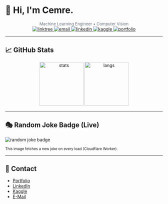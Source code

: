 # 👋 Hi, I'm Cemre.

<div align="center">
  <small style="color:#6b7280; font-size:13px;">
    Machine Learning Engineer • Computer Vision 
  </small>
</div>


<div align="center">
  <!-- Links / badges -->
  <a href="https://linktr.ee/cemred" target="_blank">
    <img src="https://img.shields.io/badge/Linktree-39E09B?style=for-the-badge&logo=linktree&logoColor=white" alt="linktree"/>
  </a>
  <a href="mailto:cemred.istanbul@gmail.com" target="_blank">
    <img src="https://img.shields.io/badge/Gmail-EA4335?style=for-the-badge&logo=gmail&logoColor=white" alt="email"/>
  </a>
  <a href="https://www.linkedin.com/in/cemred/" target="_blank">
    <img src="https://img.shields.io/badge/LinkedIn-0077B5?style=for-the-badge&logo=linkedin&logoColor=white" alt="linkedin"/>
  </a>
  <a href="https://www.kaggle.com/gumaruw" target="_blank">
    <img src="https://img.shields.io/badge/Kaggle-20BEFF?style=for-the-badge&logo=kaggle&logoColor=white" alt="kaggle"/>
  </a>
  <a href="https://gumaruw.github.io/" target="_blank">
    <img src="https://img.shields.io/badge/Portfolio-FF5722?style=for-the-badge&logoColor=white" alt="portfolio"/>
  </a>
</div>


---

## 📈 GitHub Stats
<div align="center">
  <img src="https://github-readme-stats.vercel.app/api?username=gumaruw&show_icons=true&theme=tokyonight&include_all_commits=true&count_private=true&hide_border=true" height="140" alt="stats" />
  <img src="https://github-readme-stats.vercel.app/api/top-langs/?username=gumaruw&layout=compact&theme=tokyonight&langs_count=6&hide_border=true" height="140" alt="langs" />
</div>

---

## 🎭 Random Joke Badge (Live)
<p>
  <!-- replace the URL below with your deployed worker URL -->
  <img src="https://joke-badge2.cemredag16.workers.dev/" alt="random joke badge" />
</p>
<small>
This image fetches a new joke on every load (Cloudflare Worker). 
</small>


---

## 🤝 Contact
- [Portfolio](https://gumaruw.github.io/)
- [LinkedIn](https://www.linkedin.com/in/cemred/) 
- [Kaggle](https://www.kaggle.com/gumaruw)
- [E-Mail](cemred.istanbul@gmail.com) 
